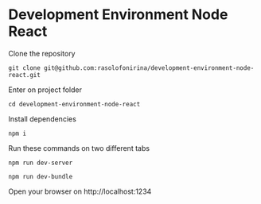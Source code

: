 # Development Environment Node React

Clone the repository

```
git clone git@github.com:rasolofonirina/development-environment-node-react.git
```

Enter on project folder

```
cd development-environment-node-react
```

Install dependencies

```
npm i
```

Run these commands on two different tabs

```
npm run dev-server
```

```
npm run dev-bundle
```

Open your browser on http://localhost:1234

